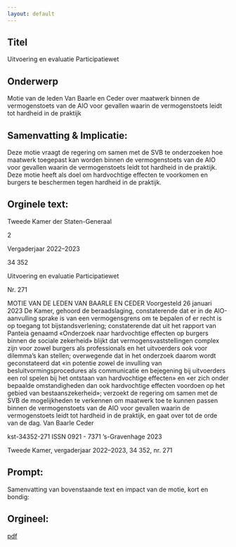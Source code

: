 ```yaml
---
layout: default
---
```

## Titel
Uitvoering en evaluatie Participatiewet
## Onderwerp
Motie van de leden Van Baarle en Ceder over maatwerk binnen de vermogenstoets van de AIO voor gevallen waarin de vermogenstoets leidt tot hardheid in de praktijk
## Samenvatting & Implicatie:

Deze motie vraagt de regering om samen met de SVB te onderzoeken hoe maatwerk toegepast kan worden binnen de vermogenstoets van de AIO voor gevallen waarin de vermogenstoets leidt tot hardheid in de praktijk. Deze motie heeft als doel om hardvochtige effecten te voorkomen en burgers te beschermen tegen hardheid in de praktijk.
## Orginele text:


Tweede Kamer der Staten-Generaal

2

Vergaderjaar 2022–2023

34 352

Uitvoering en evaluatie Participatiewet

Nr. 271

MOTIE VAN DE LEDEN VAN BAARLE EN CEDER
Voorgesteld 26 januari 2023
De Kamer,
gehoord de beraadslaging,
constaterende dat er in de AlO-aanvulling sprake is van een vermogensgrens om te bepalen of er recht is op toegang tot bijstandsverlening;
constaterende dat uit het rapport van Panteia genaamd «Onderzoek naar
hardvochtige effecten op burgers binnen de sociale zekerheid» blijkt dat
vermogensvaststellingen complex zijn voor zowel burgers als professionals en het uitvoerders ook voor dilemma’s kan stellen;
overwegende dat in het onderzoek daarom wordt geconstateerd dat «in
potentie zowel de invulling van besluitvormingsprocedures als communicatie en bejegening bij uitvoerders een rol spelen bij het ontstaan van
hardvochtige effecten» en «er zich onder bepaalde omstandigheden dan
ook hardvochtige effecten voordoen op het gebied van bestaanszekerheid»;
verzoekt de regering om samen met de SVB de mogelijkheden te
verkennen om maatwerk toe te kunnen passen binnen de vermogenstoets
van de AIO voor gevallen waarin de vermogenstoets leidt tot hardheid in
de praktijk,
en gaat over tot de orde van de dag.
Van Baarle
Ceder

kst-34352-271
ISSN 0921 - 7371
’s-Gravenhage 2023

Tweede Kamer, vergaderjaar 2022–2023, 34 352, nr. 271


## Prompt:
Samenvatting van bovenstaande text en impact van de motie, kort en bondig:

## Orgineel:
[pdf](https://gegevensmagazijn.tweedekamer.nl/OData/v4/2.0/Document(03088a77-5134-490a-a356-5a0661be6073)/resource)
